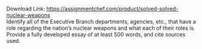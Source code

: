 Download Link: https://assignmentchef.com/product/solved-solved-nuclear-weapons
<br>
Identify all of the Executive Branch departments, agencies, etc., that have a role regarding the nation’s nuclear weapons and what each of their roles is. Provide a fully developed essay of at least 500 words, and cite sources used.